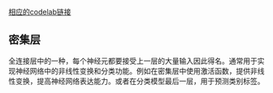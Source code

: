 [相应的codelab链接](https://codelabs.developers.google.com/codelabs/tfjs-training-regression/index.html?hl=zh-cn#0)

## 密集层
全连接层中的一种，每个神经元都要接受上一层的大量输入因此得名。通常用于实现神经网络中的非线性变换和分类功能。例如在密集层中使用激活函数，提供非线性变换，提高神经网络表达能力。或者在分类模型最后一层，用于预测类别标签。
